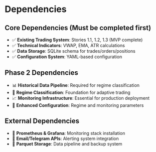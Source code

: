 # Dependencies

## Core Dependencies (Must be completed first)
- ✅ **Existing Trading System**: Stories 1.1, 1.2, 1.3 (MVP complete)
- ✅ **Technical Indicators**: VWAP, EMA, ATR calculations
- ✅ **Data Storage**: SQLite schema for trades/orders/positions
- ✅ **Configuration System**: YAML-based configuration

## Phase 2 Dependencies
- 📊 **Historical Data Pipeline**: Required for regime classification
- 🧠 **Regime Classification**: Foundation for adaptive trading
- 📈 **Monitoring Infrastructure**: Essential for production deployment
- 🔧 **Enhanced Configuration**: Regime and monitoring parameters

## External Dependencies
- 🔌 **Prometheus & Grafana**: Monitoring stack installation
- 📧 **Email/Telegram APIs**: Alerting system integration
- 💾 **Parquet Storage**: Data pipeline and backup system
